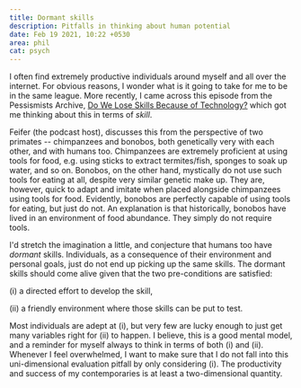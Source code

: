 ```yaml
---
title: Dormant skills
description: Pitfalls in thinking about human potential
date: Feb 19 2021, 10:22 +0530
area: phil
cat: psych
---
```


I often find extremely productive individuals around myself and all over the
internet. For obvious reasons, I wonder what is it going to take for me to be in
the same league. More recently, I came across this episode from the Pessismists
Archive, [Do We Lose Skills Because of Technology?](https://overcast.fm/+gOxhldreY)
which got me thinking about this in terms of _skill_.

Feifer (the podcast host), discusses this from the perspective of two primates
-- chimpanzees and bonobos, both genetically very with each other, and with
humans too. Chimpanzees are extremely proficient at using tools for food, e.g.
using sticks to extract termites/fish, sponges to soak up water, and so on.
Bonobos, on the other hand, mystically do not use such tools for eating at all,
despite very similar genetic make up. They are, however, quick to adapt and
imitate when placed alongside chimpanzees using tools for food. Evidently,
bonobos are perfectly capable of using tools for eating, but just do not. An
explanation is that historically, bonobos have lived in an environment of food
abundance. They simply do not require tools.

I'd stretch the imagination a little, and conjecture that humans too have
_dormant_ skills. Individuals, as a consequence of their environment and
personal goals, just do not end up picking up the same skills. The dormant
skills should come alive given that the two pre-conditions are satisfied:

(i) a directed effort to develop the skill,

(ii) a friendly environment where those skills can be put to test.

Most individuals are adept at (i), but very few are lucky enough to just get
many variables right for (ii) to happen. I believe, this is a good mental model,
and a reminder for myself always to think in terms of both (i) and (ii). Whenever
I feel overwhelmed, I want to make sure that I do not fall into this
uni-dimensional evaluation pitfall by only considering (i). The productivity and
success of my contemporaries is at least a two-dimensional quantity.